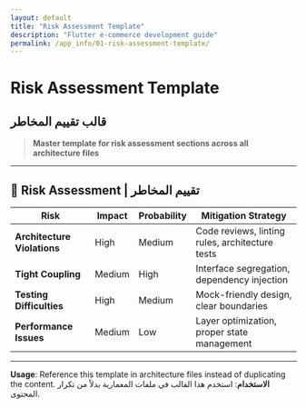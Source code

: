 ```yaml
---
layout: default
title: "Risk Assessment Template"
description: "Flutter e-commerce development guide"
permalink: /app_info/01-risk-assessment-template/
---
```


# Risk Assessment Template
## قالب تقييم المخاطر

> **Master template for risk assessment sections across all architecture files**

---

## 🚨 **Risk Assessment | تقييم المخاطر**

| Risk | Impact | Probability | Mitigation Strategy |
|------|--------|-------------|-------------------|
| **Architecture Violations** | High | Medium | Code reviews, linting rules, architecture tests |
| **Tight Coupling** | Medium | High | Interface segregation, dependency injection |
| **Testing Difficulties** | High | Medium | Mock-friendly design, clear boundaries |
| **Performance Issues** | Medium | Low | Layer optimization, proper state management |

---

**Usage**: Reference this template in architecture files instead of duplicating the content.
**الاستخدام**: استخدم هذا القالب في ملفات المعمارية بدلاً من تكرار المحتوى.
